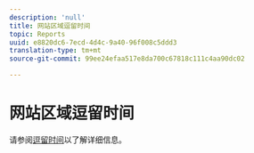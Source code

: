 ```yaml
---
description: 'null'
title: 网站区域逗留时间
topic: Reports
uuid: e8820dc6-7ecd-4d4c-9a40-96f008c5ddd3
translation-type: tm+mt
source-git-commit: 99ee24efaa517e8da700c67818c111c4aa90dc02

---
```



# 网站区域逗留时间

请参阅[逗留时间](reports-time-spent-on-page.md)以了解详细信息。
